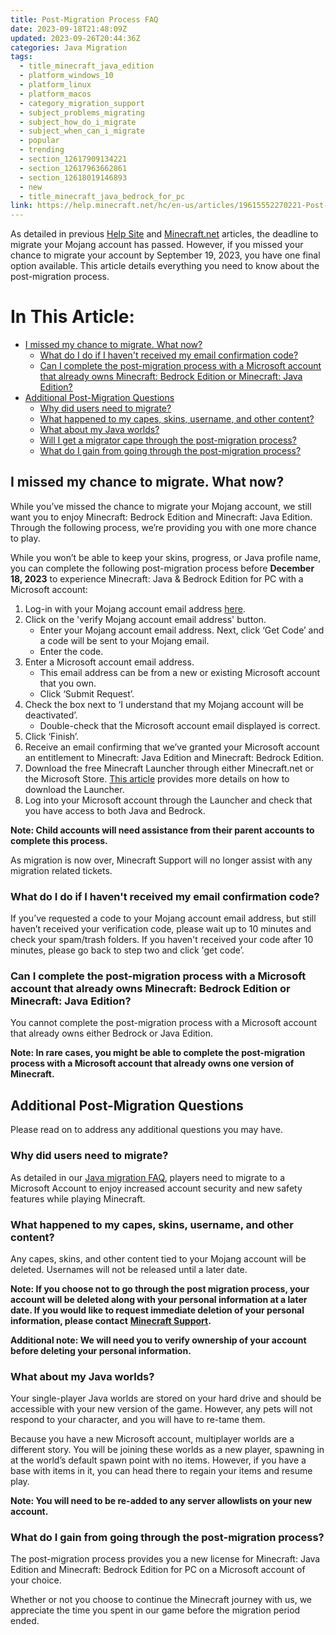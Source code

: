 ```yaml
---
title: Post-Migration Process FAQ
date: 2023-09-18T21:48:09Z
updated: 2023-09-26T20:44:36Z
categories: Java Migration
tags:
  - title_minecraft_java_edition
  - platform_windows_10
  - platform_linux
  - platform_macos
  - category_migration_support
  - subject_problems_migrating
  - subject_how_do_i_migrate
  - subject_when_can_i_migrate
  - popular
  - trending
  - section_12617909134221
  - section_12617963662861
  - section_12618019146893
  - new
  - title_minecraft_java_bedrock_for_pc
link: https://help.minecraft.net/hc/en-us/articles/19615552270221-Post-Migration-Process-FAQ
---
```


As detailed in previous [Help Site](https://help.minecraft.net/hc/en-us/articles/15690553323789) and [Minecraft.net](https://www.minecraft.net/en-us/article/account-migration-last-call) articles, the deadline to migrate your Mojang account has passed. However, if you missed your chance to migrate your account by September 19, 2023, you have one final option available. This article details everything you need to know about the post-migration process.

# In This Article:

- [I missed my chance to migrate. What now?](#i-missed-my-chance-to-migrate-what-now)
  - [What do I do if I haven't received my email confirmation code?](#what-do-i-do-if-i-havent-received-my-email-confirmation-code)
  - [Can I complete the post-migration process with a Microsoft account that already owns Minecraft: Bedrock Edition or Minecraft: Java Edition?](#can-i-complete-the-post-migration-process-with-a-microsoft-account-that-already-owns-minecraft-bedrock-edition-or-minecraft-java-edition)
- [Additional Post-Migration Questions](#additional-post-migration-questions)
  - [Why did users need to migrate?](#why-did-users-need-to-migrate)
  - [What happened to my capes, skins, username, and other content?](#what-happened-to-my-capes-skins-username-and-other-content)
  - [What about my Java worlds?](#what-about-my-java-worlds)
  - [Will I get a migrator cape through the post-migration process?](#h_01HAN3HSNG6728B6CC74ZXQKR4)
  - [What do I gain from going through the post-migration process?](#what-do-i-gain-from-going-through-the-post-migration-process)

## I missed my chance to migrate. What now?

While you’ve missed the chance to migrate your Mojang account, we still want you to enjoy Minecraft: Bedrock Edition and Minecraft: Java Edition. Through the following process, we’re providing you with one more chance to play.

While you won’t be able to keep your skins, progress, or Java profile name, you can complete the following post-migration process before **December 18, 2023** to experience Minecraft: Java & Bedrock Edition for PC with a Microsoft account:

1.  Log-in with your Mojang account email address [here](https://minecraft.net/login).
2.  Click on the 'verify Mojang account email address' button.
    - Enter your Mojang account email address. Next, click ‘Get Code’ and a code will be sent to your Mojang email.
    - Enter the code.
3.  Enter a Microsoft account email address.
    - This email address can be from a new or existing Microsoft account that you own.
    - Click ‘Submit Request’.
4.  Check the box next to ‘I understand that my Mojang account will be deactivated’.
    - Double-check that the Microsoft account email displayed is correct.
5.  Click ‘Finish’.
6.  Receive an email confirming that we’ve granted your Microsoft account an entitlement to Minecraft: Java Edition and Minecraft: Bedrock Edition.
7.  Download the free Minecraft Launcher through either Minecraft.net or the Microsoft Store. [This article](https://help.minecraft.net/hc/en-us/articles/4412261881229#h_01GXBWAWCWXEHQ9W7KWGXZJE9V) provides more details on how to download the Launcher. 
8.  Log into your Microsoft account through the Launcher and check that you have access to both Java and Bedrock.

**Note: Child accounts will need assistance from their parent accounts to complete this process.**

As migration is now over, Minecraft Support will no longer assist with any migration related tickets.

### What do I do if I haven't received my email confirmation code?

If you’ve requested a code to your Mojang account email address, but still haven’t received your verification code, please wait up to 10 minutes and check your spam/trash folders. If you haven't received your code after 10 minutes, please go back to step two and click 'get code’.

### Can I complete the post-migration process with a Microsoft account that already owns Minecraft: Bedrock Edition or Minecraft: Java Edition?

You cannot complete the post-migration process with a Microsoft account that already owns either Bedrock or Java Edition.

**Note: In rare cases, you might be able to complete the post-migration process with a Microsoft account that already owns one version of Minecraft.**

## Additional Post-Migration Questions

Please read on to address any additional questions you may have.

### Why did users need to migrate?

As detailed in our [Java migration FAQ](https://help.minecraft.net/hc/en-us/articles/360050865492-Minecraft-Java-Edition-Account-MIgration-FAQ), players need to migrate to a Microsoft Account to enjoy increased account security and new safety features while playing Minecraft.

### What happened to my capes, skins, username, and other content?

Any capes, skins, and other content tied to your Mojang account will be deleted. Usernames will not be released until a later date.

**Note: If you choose not to go through the post migration process, your account will be deleted along with your personal information at a later date. If you would like to request immediate deletion of your personal information, please contact** [**Minecraft Support**](https://help.minecraft.net/hc/en-us/request/new?ticket_form_id=360001225811)**.**

**Additional note: We will need you to verify ownership of your account before deleting your personal information.**

### What about my Java worlds?

Your single-player Java worlds are stored on your hard drive and should be accessible with your new version of the game. However, any pets will not respond to your character, and you will have to re-tame them.

Because you have a new Microsoft account, multiplayer worlds are a different story. You will be joining these worlds as a new player, spawning in at the world’s default spawn point with no items. However, if you have a base with items in it, you can head there to regain your items and resume play.

**Note: You will need to be re-added to any server allowlists on your new account.**

### What do I gain from going through the post-migration process?

The post-migration process provides you a new license for Minecraft: Java Edition and Minecraft: Bedrock Edition for PC on a Microsoft account of your choice.

Whether or not you choose to continue the Minecraft journey with us, we appreciate the time you spent in our game before the migration period ended.
